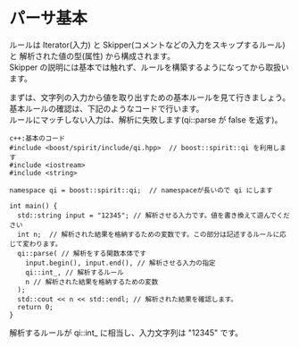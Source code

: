 # パーサ基本

  ルールは Iterator(入力) と Skipper(コメントなどの入力をスキップするルール) と 解析された値の型(属性) から構成されます。  
  Skipper の説明には基本では触れず、ルールを構築するようになってから取扱います。  

  まずは、文字列の入力から値を取り出すための基本ルールを見て行きましょう。基本ルールの確認は、下記のようなコードで行います。  
  ルールにマッチしない入力は、解析に失敗します(qi::parse が false を返す)。  

```
c++:基本のコード
#include <boost/spirit/include/qi.hpp>  // boost::spirit::qi を利用します
#include <iostream>
#include <string>

namespace qi = boost::spirit::qi;  // namespaceが長いので qi にします

int main() {
  std::string input = "12345"; // 解析させる入力です。値を書き換えて遊んでください
  int n;  // 解析された結果を格納するための変数です。この部分は記述するルールに応じて変わります。
  qi::parse( // 解析をする関数本体です
    input.begin(), input.end(), // 解析させる入力の指定 
    qi::int_, // 解析するルール
    n // 解析された結果を格納するための変数
  ); 
  std::cout << n << std::endl; // 解析された結果を確認します。
  return 0;
}
```
解析するルールが qi::int_ に相当し、入力文字列は "12345" です。


